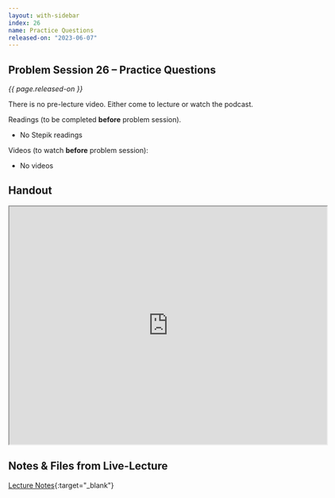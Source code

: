 ```yaml
---
layout: with-sidebar
index: 26
name: Practice Questions
released-on: "2023-06-07"
---
```


## Problem Session 26 – Practice Questions

_{{ page.released-on }}_

There is no pre-lecture video. Either come to lecture or watch the podcast.

Readings (to be completed **before** problem session). 
- No Stepik readings

Videos (to watch **before** problem session):
- No videos

## Handout

<iframe src="https://drive.google.com/file/d/1CJr4A8cLMVbx4hva4644D0NwuoJL3K6R/preview" width="640" height="480" allow="autoplay"></iframe>

## Notes & Files from Live-Lecture

[Lecture Notes](https://github.com/ucsd-cse12-sp23/ucsd-cse12-sp23.github.io/tree/main/_lectures/lecture-26){:target="_blank"}

